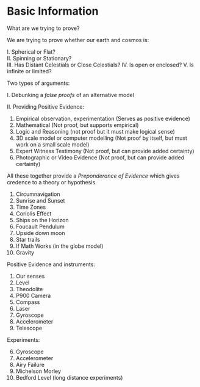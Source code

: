# Basic Information

What are we trying to prove?

We are trying to prove whether our earth and cosmos is:

I. Spherical or Flat?   
II. Spinning or Stationary?   
III. Has Distant Celestials or Close Celestials?
IV. Is open or enclosed?
V. Is infinite or limited?

Two types of arguments:

I. Debunking a *false proofs* of an alternative model

II. Providing Positive Evidence:

1. Empirical
		observation, 
		experimentation
	(Serves as positive evidence)
2. Mathematical (Not proof, but supports empirical)
3. Logic and Reasoning (not proof but it must make logical sense)
4. 3D scale model or computer modelling (Not proof by itself, but must work on a small scale model)
5. Expert Witness Testimony (Not proof, but can provide added certainty)
6. Photographic or Video Evidence (Not proof, but can provide added certainty)

All these together provide a *Preponderance of Evidence* which gives credence to a theory or hypothesis.



1. Circumnavigation
2. Sunrise and Sunset
3. Time Zones
4. Coriolis Effect
5. Ships on the Horizon
6. Foucault Pendulum
7. Upside down moon
8. Star trails
9. If Math Works (in the globe model)
10. Gravity

Positive Evidence and instruments:

1. Our senses
2. Level
3. Theodolite
4. P900 Camera
5. Compass
6. Laser
7. Gyroscope
8. Accelerometer
9. Telescope

Experiments:

6. Gyroscope
3. Accelerometer
4. Airy Failure
5. Michelson Morley
6. Bedford Level (long distance experiments)


